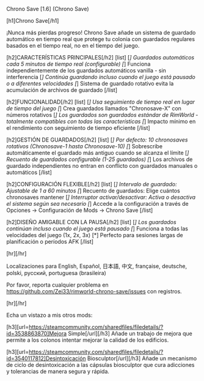 Chrono Save [1.6] (Chrono Save)

[h1]Chrono Save[/h1]

¡Nunca más pierdas progreso! Chrono Save añade un sistema de guardado automático en tiempo real que protege tu colonia con guardados regulares basados en el tiempo real, no en el tiempo del juego.

[h2]CARACTERÍSTICAS PRINCIPALES[/h2]
[list]
[*] Guardados automáticos cada 5 minutos de tiempo real (configurable)
[*] Funciona independientemente de los guardados automáticos vanilla - sin interferencia
[*] Continúa guardando incluso cuando el juego está pausado o a diferentes velocidades
[*] Sistema de guardado rotativo evita la acumulación de archivos de guardado
[/list]

[h2]FUNCIONALIDAD[/h2]
[list]
[*] Usa seguimiento de tiempo real en lugar de tiempo del juego
[*] Crea guardados llamados "Chronosave-X" con números rotativos
[*] Los guardados son guardados estándar de RimWorld - totalmente compatibles con todas las características
[*] Impacto mínimo en el rendimiento con seguimiento de tiempo eficiente
[/list]

[h2]GESTIÓN DE GUARDADOS[/h2]
[list]
[*] Por defecto: 10 chronosaves rotativos (Chronosave-1 hasta Chronosave-10)
[*] Sobrescribe automáticamente el guardado más antiguo cuando se alcanza el límite
[*] Recuento de guardados configurable (1-25 guardados)
[*] Los archivos de guardado independientes no entran en conflicto con guardados manuales o automáticos
[/list]

[h2]CONFIGURACIÓN FLEXIBLE[/h2]
[list]
[*] Intervalo de guardado: Ajustable de 1 a 60 minutos
[*] Recuento de guardados: Elige cuántos chronosaves mantener
[*] Interruptor activar/desactivar: Activa o desactiva el sistema según sea necesario
[*] Accede a la configuración a través de Opciones → Configuración de Mods → Chrono Save
[/list]

[h2]DISEÑO AMIGABLE CON LA PAUSA[/h2]
[list]
[*] Los guardados continúan incluso cuando el juego está pausado
[*] Funciona a todas las velocidades del juego (1x, 2x, 3x)
[*] Perfecto para sesiones largas de planificación o períodos AFK
[/list]

[hr][/hr] 

Localizaciones para English, Español, 日本語, 中文, française, deutsche, polski, русский, portuguesa (brasileira)

Por favor, reporta cualquier problema en https://github.com/Zei33/rimworld-chrono-save/issues con registros.

[hr][/hr] 

Echa un vistazo a mis otros mods:

[h3][url=https://steamcommunity.com/sharedfiles/filedetails/?id=3538863870]Mejora Simple[/url][/h3]
Añade un trabajo de mejora que permite a los colonos intentar mejorar la calidad de los edificios.

[h3][url=https://steamcommunity.com/sharedfiles/filedetails/?id=3540117812]Desintoxicación Biosculptor[/url][/h3]
Añade un mecanismo de ciclo de desintoxicación a las cápsulas biosculptor que cura adicciones y tolerancias de manera segura y rápida.